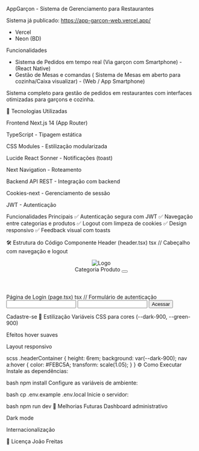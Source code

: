 AppGarçon - Sistema de Gerenciamento para Restaurantes

Sistema já publicado: https://app-garcon-web.vercel.app/
 * Vercel
 * Neon (BD)

Funcionalidades
* Sistema de Pedidos em tempo real (Via garçon com Smartphone) - (React Native)
* Gestão de Mesas e comandas ( Sistema de Mesas em aberto para cozinha/Caixa visualizar) - (Web / App Smartphone)

Sistema completo para gestão de pedidos em restaurantes com interfaces otimizadas para garçons e cozinha.

🚀 Tecnologias Utilizadas

Frontend
Next.js 14 (App Router)

TypeScript - Tipagem estática

CSS Modules - Estilização modularizada

Lucide React
Sonner - Notificações (toast)

Next Navigation - Roteamento

Backend
API REST - Integração com backend

Cookies-next - Gerenciamento de sessão

JWT - Autenticação

Funcionalidades Principais
✅ Autenticação segura com JWT
✅ Navegação entre categorias e produtos
✅ Logout com limpeza de cookies
✅ Design responsivo
✅ Feedback visual com toasts

🛠️ Estrutura do Código
Componente Header (header.tsx)
tsx
// Cabeçalho com navegação e logout
<header>
  <Link href="/dashboard">
    <Image src={logoImg} alt="Logo" width={140} height={50}/>
  </Link>
  <nav>
    <Link href="/dashboard/category">Categoria</Link>
    <Link href="/dashboard/product">Produto</Link>
    <button onClick={handleLogout}>
      <LogOutIcon size={24}/>
    </button>
  </nav>
</header>
Página de Login (page.tsx)
tsx
// Formulário de autenticação
<form action={handleLogin}>
  <input type="email" name="email" required/>
  <input type="password" name="password" required/>
  <button type="submit">Acessar</button>
</form>
<Link href="/signup">Cadastre-se</Link>
🎨 Estilização
Variáveis CSS para cores (--dark-900, --green-900)

Efeitos hover suaves

Layout responsivo

scss
.headerContainer {
  height: 6rem;
  background: var(--dark-900);
  nav a:hover {
    color: #FEBC5A;
    transform: scale(1.05);
  }
}
⚙️ Como Executar
Instale as dependências:

bash
npm install
Configure as variáveis de ambiente:

bash
cp .env.example .env.local
Inicie o servidor:

bash
npm run dev
📌 Melhorias Futuras
Dashboard administrativo

Dark mode

Internacionalização

📄 Licença
João Freitas
